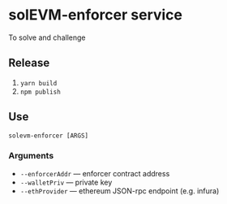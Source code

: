 # solEVM-enforcer service

To solve and challenge

## Release

1. `yarn build`
2. `npm publish`

## Use

`solevm-enforcer [ARGS]`

### Arguments

- `--enforcerAddr` — enforcer contract address
- `--walletPriv` — private key
- `--ethProvider` — ethereum JSON-rpc endpoint (e.g. infura)
